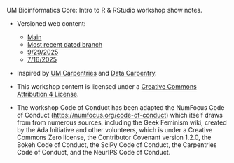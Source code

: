 UM Bioinformatics Core: Intro to R & RStudio workshop show notes.

* Versioned web content:
  
  - [Main](https://umich-brcf-bioinf.github.io/workshop-intro-r-rstudio/main/html/)
  - [Most recent dated branch](https://umich-brcf-bioinf.github.io/workshop-intro-r-rstudio/release/html/)
  - [9/29/2025](https://umich-brcf-bioinf.github.io/workshop-intro-r-rstudio/2025-09-29/html/)
  - [7/16/2025](https://umich-brcf-bioinf.github.io/workshop-intro-r-rstudio/2025-07-16/html/)

* Inspired by [UM Carpentries](https://github.com/UMCarpentries/intro-curriculum-r) 
  and [Data Carpentry](https://datacarpentry.org/lessons/#genomics-workshop/).
* This workshop content is licensed under a 
  [Creative Commons Attribution 4 License](https://creativecommons.org/licenses/by/4.0/).
* The workshop Code of Conduct has been adapted the NumFocus Code of Conduct 
  (https://numfocus.org/code-of-conduct) which itself draws from from numerous 
  sources, including the Geek Feminism wiki, created by the Ada Initiative and 
  other volunteers, which is under a Creative Commons Zero license, the 
  Contributor Covenant version 1.2.0, the Bokeh Code of Conduct, the SciPy Code 
  of Conduct, the Carpentries Code of Conduct, and the NeurIPS Code of Conduct.




